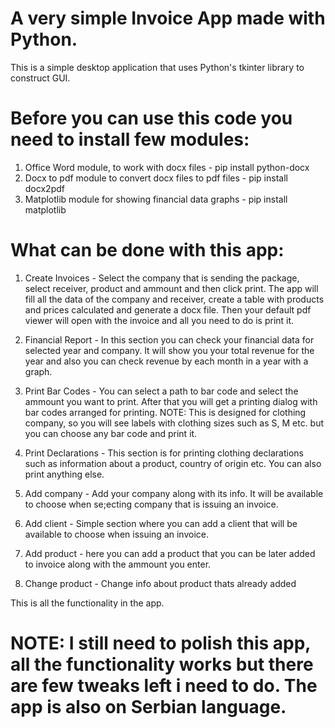 # A very simple Invoice App made with Python.
This is a simple desktop application that uses Python's tkinter library to construct GUI.

# Before you can use this code you need to install few modules:
1. Office Word module, to work with docx files - pip install python-docx
2. Docx to pdf module to convert docx files to pdf files - pip install docx2pdf
3. Matplotlib module for showing financial data graphs - pip install matplotlib

# What can be done with this app:
1. Create Invoices - Select the company that is sending the package, select receiver, product and ammount and then click print. The app will fill all the data of the 
company and receiver, create a table with products and prices calculated and generate a docx file. Then your default pdf viewer will open with the invoice and all you 
need to do is print it.

2. Financial Report - In this section you can check your financial data for selected year and company. It will show you your total revenue for the year and also you can
check revenue by each month in a year with a graph.

3. Print Bar Codes - You can select a path to bar code and select the ammount you want to print. After that you will get a printing dialog with bar codes arranged for
printing. NOTE: This is designed for clothing company, so you will see labels with clothing sizes such as S, M etc. but you can choose any bar code and print it.

4. Print Declarations - This section is for printing clothing declarations such as information about a product, country of origin etc. You can also print anything else.

5. Add company - Add your company along with its info. It will be available to choose when se;ecting company that is issuing an invoice.

6. Add client - Simple section where you can add a client that will be available to choose when issuing an invoice.

7. Add product - here you can add a product that you can be later added to invoice along with the ammount you enter.

9. Change product - Change info about product thats already added

This is all the functionality in the app.

# NOTE: I still need to polish this app, all the functionality works but there are few tweaks left i need to do. The app is also on Serbian language.
